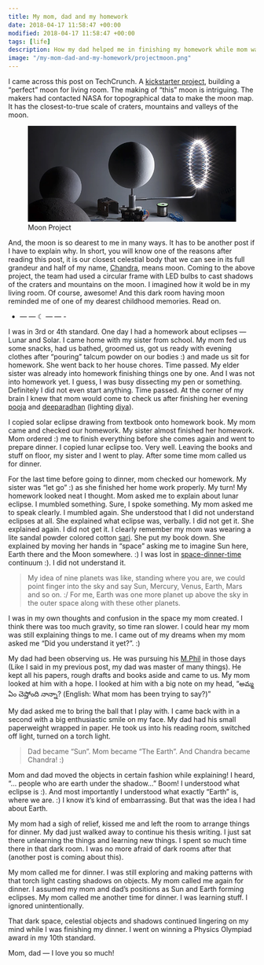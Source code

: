 ```yaml
---
title: My mom, dad and my homework
date: 2018-04-17 11:58:47 +00:00
modified: 2018-04-17 11:58:47 +00:00
tags: [life]
description: How my dad helped me in finishing my homework while mom was worried :)
image: "/my-mom-dad-and-my-homework/projectmoon.png"
---
```


I came across this post on TechCrunch. A [kickstarter project](https://www.moonproject.space/), building a “perfect” moon for living room. The making of “this” moon is intriguing. The makers had contacted NASA for topographical data to make the moon map. It has the closest-to-true scale of craters, mountains and valleys of the moon.  

<figure>
<img src="/assets/images/project.png" alt="MoonProject">
<figcaption>Moon Project</figcaption>
</figure>

And, the moon is so dearest to me in many ways. It has to be another post if I have to explain why. In short, you will know one of the reasons after reading this post, it is our closest celestial body that we can see in its full grandeur and half of my name, [Chandra](https://en.wikipedia.org/wiki/Chandra), means moon. Coming to the above project, the team had used a circular frame with LED bulbs to cast shadows of the craters and mountains on the moon. I imagined how it wold be in my living room. Of course, awesome! And this dark room having moon reminded me of one of my dearest childhood memories. Read on.

- — — ☾ — — -

I was in 3rd or 4th standard. One day I had a homework about eclipses — Lunar and Solar. I came home with my sister from school. My mom fed us some snacks, had us bathed, groomed us, got us ready with evening clothes after “pouring” talcum powder on our bodies :) and made us sit for homework. She went back to her house chores. Time passed. My elder sister was already into homework finishing things one by one. And I was not into homework yet. I guess, I was busy dissecting my pen or something. Definitely I did not even start anything. Time passed. At the corner of my brain I knew that mom would come to check us after finishing her evening [pooja](https://en.wikipedia.org/wiki/Puja_(Hinduism)) and [deeparadhan](http://telugupost.net/benefits-of-deeparadhana/) (lighting [diya](https://en.wikipedia.org/wiki/Diya_(lamp))).  

I copied solar eclipse drawing from textbook onto homework book. My mom came and checked our homework. My sister almost finished her homework. Mom ordered :) me to finish everything before she comes again and went to prepare dinner. I copied lunar eclipse too. Very well. Leaving the books and stuff on floor, my sister and I went to play. After some time mom called us for dinner.  

For the last time before going to dinner, mom checked our homework. My sister was “let go” :) as she finished her home work properly. My turn! My homework looked neat I thought. Mom asked me to explain about lunar eclipse. I mumbled something. Sure, I spoke something. My mom asked me to speak clearly. I mumbled again. She understood that I did not understand eclipses at all. She explained what eclipse was, verbally. I did not get it. She explained again. I did not get it. I clearly remember my mom was wearing a lite sandal powder colored cotton [sari](https://en.wikipedia.org/wiki/Sari#Nivi_style). She put my book down. She explained by moving her hands in “space” asking me to imagine Sun here, Earth there and the Moon somewhere. :) I was lost in [space-dinner-time](https://en.wikipedia.org/wiki/Spacetime) continuum :). I did not understand it.  

> My idea of nine planets was like, standing where you are, we could point finger into the sky and say Sun, Mercury, Venus, Earth, Mars and so on. :/ For me, Earth was one more planet up above the sky in the outer space along with these other planets.

I was in my own thoughts and confusion in the space my mom created. I think there was too much gravity, so time ran slower. I could hear my mom was still explaining things to me. I came out of my dreams when my mom asked me “Did you understand it yet?”. :)  

My dad had been observing us. He was pursuing his [M.Phil](https://en.wikipedia.org/wiki/Master_of_Philosophy) in those days (Like I said in my previous post, my dad was master of many things). He kept all his papers, rough drafts and books aside and came to us. My mom looked at him with a hope. I looked at him with a big note on my head, “అమ్మ ఏం చెప్తోంది నాన్నా? (English: What mom has been trying to say?)”  

My dad asked me to bring the ball that I play with. I came back with in a second with a big enthusiastic smile on my face. My dad had his small paperweight wrapped in paper. He took us into his reading room, switched off light, turned on a torch light.  

> Dad became “Sun”. Mom became “The Earth”. And Chandra became Chandra! :)

Mom and dad moved the objects in certain fashion while explaining! I heard, “… people who are earth under the shadow…” Boom! I understood what eclipse is :). And most importantly I understood what exactly “Earth” is, where we are. :) I know it’s kind of embarrassing. But that was the idea I had about Earth.  

My mom had a sigh of relief, kissed me and left the room to arrange things for dinner. My dad just walked away to continue his thesis writing. I just sat there unlearning the things and learning new things. I spent so much time there in that dark room. I was no more afraid of dark rooms after that (another post is coming about this).  

My mom called me for dinner. I was still exploring and making patterns with that torch light casting shadows on objects. My mom called me again for dinner. I assumed my mom and dad’s positions as Sun and Earth forming eclipses. My mom called me another time for dinner. I was learning stuff. I ignored unintentionally.  

That dark space, celestial objects and shadows continued lingering on my mind while I was finishing my dinner. I went on winning a Physics Olympiad award in my 10th standard.  

Mom, dad — I love you so much!